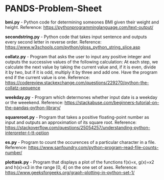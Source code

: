 # PANDS-Problem-Sheet
<b>bmi.py</b>  -  Python code for determining someones BMI given their weight and height. Reference: https://pythonprogramminglanguage.com/text-output/

<b>secondstring.py</b> - Python code that takes input sentence and outputs every second letter in reverse order. Reference: https://www.w3schools.com/python/gloss_python_string_slice.asp

<b>collatz.py</b> - Program that asks the user to input any positive integer and outputs the successive values of the following calculation: At each step, we calculate the next value by taking the current value and, if it is even, divide it by two, but if it is odd, multiply it by three and add one. Have the program end if the current value is one. Reference: https://codereview.stackexchange.com/questions/229270/python-the-collatz-sequence

<b>weekday.py</b> - Program which determones whether input date is a weekday or the weeekend. Reference: https://stackabuse.com/beginners-tutorial-on-the-pandas-python-library/

<b>squareroot.py</b> - Program that takes a positive floating-point number as input and outputs an approximation of its square root. Reference: https://stackoverflow.com/questions/25054257/understanding-python-interpreter-t-tt-option

<b>es.py</b> - Program to count the occurences of a particular character in a file. 
  Reference: https://www.sanfoundry.com/python-program-read-file-counts-number/
  
<b>plottask.py</b> - Program that displays a plot of the functions f(x)=x, g(x)=x2 and h(x)=x3 in the range [0, 4] on the one set of axes. 
Reference: https://www.geeksforgeeks.org/graph-plotting-in-python-set-1/


